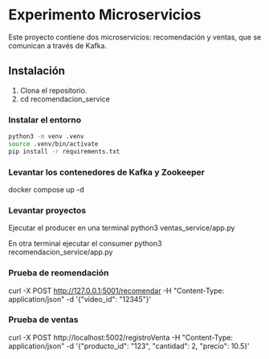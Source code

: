 # Experimento Microservicios

Este proyecto contiene dos microservicios: recomendación y ventas, que se comunican a través de Kafka.

## Instalación

1. Clona el repositorio.
2. cd recomendacion_service

### Instalar el entorno

```bash
python3 -m venv .venv
source .venv/bin/activate
pip install -r requirements.txt
```

### Levantar los contenedores de Kafka y Zookeeper
docker compose up -d

### Levantar proyectos
Ejecutar el producer en una terminal
python3 ventas_service/app.py

En otra terminal ejecutar el consumer
python3 recomendacion_service/app.py

### Prueba de reomendación
curl -X POST http://127.0.0.1:5001/recomendar -H "Content-Type: application/json" -d '{"video_id": "12345"}'

### Prueba de ventas
curl -X POST http://localhost:5002/registroVenta -H "Content-Type: application/json" -d '{"producto_id": "123", "cantidad": 2, "precio": 10.5}'